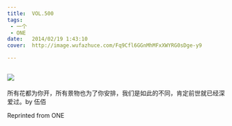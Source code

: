 ```yaml
---
title:	VOL.500
tags:
 - 一个
 - ONE
date:	2014/02/19 1:43:10
cover:	http://image.wufazhuce.com/Fq9Cfl6GGnMhMFxXWYRG0sDge-y9

---
```

![](http://image.wufazhuce.com/Fq9Cfl6GGnMhMFxXWYRG0sDge-y9)
---

所有花都为你开，所有景物也为了你安排，我们是如此的不同，肯定前世就已经深爱过。by 伍佰
 
Reprinted from ONE
